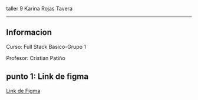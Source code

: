 <hi>taller 9 Karina Rojas Tavera</h1>
<hr>

<h2>Informacion</h2>
<p>Curso: Full Stack Basico-Grupo 1 <p>
<p>Profesor: Cristian Patiño<p>

<h2>punto 1: Link de figma</h2>
<a href="https://www.figma.com/file/jbE6XH0de0AaiYEcrZ9tgp/KARINA-ROJAS-TAVERA-TABLERO?type=design&node-id=0-1&t=7I7M5oPMSguVWixv-0">Link de Figma</a>